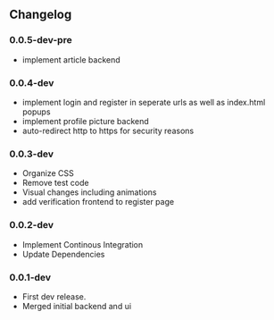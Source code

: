 ## Changelog

### 0.0.5-dev-pre
- implement article backend

### 0.0.4-dev
- implement login and register in seperate urls as well as index.html popups
- implement profile picture backend
- auto-redirect http to https for security reasons

### 0.0.3-dev
- Organize CSS
- Remove test code
- Visual changes including animations
- add verification frontend to register page

### 0.0.2-dev
- Implement Continous Integration
- Update Dependencies

### 0.0.1-dev
- First dev release.
- Merged initial backend and ui
